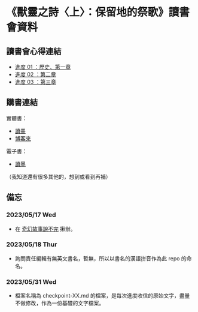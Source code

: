 # 《獸靈之詩〈上〉：保留地的祭歌》讀書會資料

## 讀書會心得連結

- [進度 01 ：歷史、第一章](./checkpoint-01/checkpoint-01.md)
- [進度 02 ：第二章](./checkpoint-02/checkpoint-02.md)
- [進度 03 ：第三章](./checkpoint-03/checkpoint-03.md)

## 購書連結

實體書：

- [讀冊](https://www.taaze.tw/usedList.html?oid=11101008247)
- [博客來](https://www.books.com.tw/products/0010954862)

電子書：

- [讀墨](https://readmoo.com/book/210271294000101)

（我知道還有很多其他的，想到或看到再補）

## 備忘

### 2023/05/17 Wed

- 在 [奇幻故事說不完](https://www.facebook.com/groups/558245969265282) 揪辦。

### 2023/05/18 Thur

- 詢問責任編輯有無英文書名，暫無，所以以書名的漢語拼音作為此 repo 的命名。

### 2023/05/31 Wed

- 檔案名稱為 checkpoint-XX.md 的檔案，是每次進度收信的原始文字，盡量不做修改，作為一份基礎的文字檔案。
